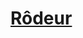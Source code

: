 ﻿---
!LinkItem
Link: ranger_hd.md
NameLink: <!--NameLink-->[Rôdeur](hd_ranger.md)<!--/NameLink-->
Id: classes_hd.md#rôdeur
ParentLink: classes_hd.md#classes
Name: Rôdeur
ParentName: Classes
AltName: '[Ranger](#)'
---




# [Rôdeur](hd_ranger.md)



